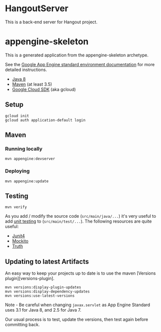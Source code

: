# HangoutServer
This is a back-end server for Hangout project.


appengine-skeleton
==================

This is a generated application from the appengine-skeleton archetype.

See the [Google App Engine standard environment documentation][ae-docs] for more
detailed instructions.

[ae-docs]: https://cloud.google.com/appengine/docs/java/


* [Java 8](http://www.oracle.com/technetwork/java/javase/downloads/index.html)
* [Maven](https://maven.apache.org/download.cgi) (at least 3.5)
* [Google Cloud SDK](https://cloud.google.com/sdk/) (aka gcloud)

## Setup

    gcloud init
    gcloud auth application-default login

## Maven
### Running locally

    mvn appengine:devserver

### Deploying

    mvn appengine:update

## Testing

    mvn verify

As you add / modify the source code (`src/main/java/...`) it's very useful to add
[unit testing](https://cloud.google.com/appengine/docs/java/tools/localunittesting)
to (`src/main/test/...`).  The following resources are quite useful:

* [Junit4](http://junit.org/junit4/)
* [Mockito](http://mockito.org/)
* [Truth](http://google.github.io/truth/)

## Updating to latest Artifacts

An easy way to keep your projects up to date is to use the maven [Versions plugin][versions-plugin].

    mvn versions:display-plugin-updates
    mvn versions:display-dependency-updates
    mvn versions:use-latest-versions

Note - Be careful when changing `javax.servlet` as App Engine Standard uses 3.1 for Java 8, and 2.5
for Java 7.

Our usual process is to test, update the versions, then test again before committing back.

[plugin]: http://www.mojohaus.org/versions-maven-plugin/
